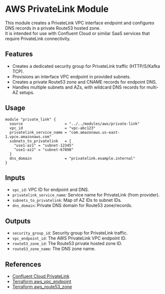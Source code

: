 # AWS PrivateLink Module

This module creates a PrivateLink VPC interface endpoint and configures DNS records in a private Route53 hosted zone.  
It is intended for use with Confluent Cloud or similar SaaS services that require PrivateLink connectivity.

## Features

- Creates a dedicated security group for PrivateLink traffic (HTTP/S/Kafka TCP).
- Provisions an interface VPC endpoint in provided subnets.
- Creates a private Route53 zone and CNAME records for endpoint DNS.
- Handles multiple subnets and AZs, with wildcard DNS records for multi-AZ setups.

## Usage

```hcl
module "private_link" {
  source                   = "../../modules/aws/private-link"
  vpc_id                   = "vpc-abc123"
  privatelink_service_name = "com.amazonaws.us-east-1.vpce.amazonaws.com"
  subnets_to_privatelink   = {
    "use1-az1" = "subnet-12345"
    "use1-az2" = "subnet-67890"
  }
  dns_domain               = "privatelink.example.internal"
}
```

## Inputs

- `vpc_id`: VPC ID for endpoint and DNS.
- `privatelink_service_name`: Service name for PrivateLink (from provider).
- `subnets_to_privatelink`: Map of AZ IDs to subnet IDs.
- `dns_domain`: Private DNS domain for Route53 zone/records.

## Outputs

- `security_group_id`: Security group for PrivateLink traffic.
- `vpc_endpoint_id`: The AWS PrivateLink VPC endpoint ID.
- `route53_zone_id`: The Route53 private hosted zone ID.
- `route53_zone_name`: The DNS zone name.

## References

- [Confluent Cloud PrivateLink](https://docs.confluent.io/cloud/current/networking/private-links/index.html)
- [Terraform aws_vpc_endpoint](https://registry.terraform.io/providers/hashicorp/aws/latest/docs/resources/vpc_endpoint)
- [Terraform aws_route53_zone](https://registry.terraform.io/providers/hashicorp/aws/latest/docs/resources/route53_zone)
